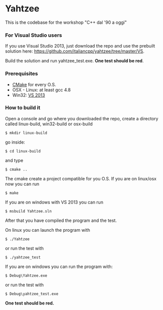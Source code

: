 Yahtzee
=======

This is the codebase for the workshop "C++ dal '90 a oggi"

### For Visual Studio users ###

If you use Visual Studio 2013, just download the repo and use the prebuilt solution here: https://github.com/italiancpp/yahtzee/tree/master/VS.

Build the solution and run yahtzee_test.exe. **One test should be red**.

### Prerequisites ###

* [CMake] for every O.S.
* OSX - Linux: at least gcc 4.8
* Win32: [VS 2013]

### How to build it ###

Open a console and go where you downloaded the repo, create a directory called linux-build, win32-build or osx-build

    $ mkdir linux-build

go inside:

    $ cd linux-build

and type 

    $ cmake ..

The cmake create a project compatible for you O.S. 
If you are on linux/osx now you can run

    $ make

If you are on windows with VS 2013 you can run

    $ msbuild Yahtzee.sln

After that you have compiled the program and the test.

On linux you can launch the program with

    $ ./Yahtzee

or run the test with

    $ ./yahtzee_test

If you are on windows you can run the program with:

    $ Debug\Yahtzee.exe

or run the test with

    $ Debug\yahtzee_test.exe

**One test should be red.**

[CMake]:http://www.cmake.org/files/v2.8/cmake-2.8.12.2-win32-x86.exe
[VS 2013]:http://www.visualstudio.com/downloads/download-visual-studio-vs#d-express-windows-desktop
